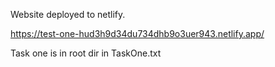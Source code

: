 Website deployed to netlify.

https://test-one-hud3h9d34du734dhb9o3uer943.netlify.app/


Task one is in root dir in TaskOne.txt
